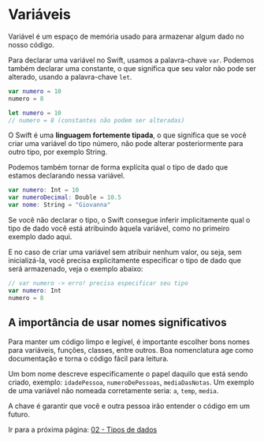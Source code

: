 # Variáveis

Variável é um espaço de memória usado para armazenar algum dado no nosso código.

Para declarar uma variável no Swift, usamos a palavra-chave `var`. Podemos também declarar uma constante, o que significa que seu valor não pode ser alterado, usando a palavra-chave `let`.

```swift
var numero = 10
numero = 8
```

```swift
let numero = 10
// numero = 8 (constantes não podem ser alteradas) 
```

O Swift é uma **linguagem fortemente tipada**, o que significa que se você criar uma variável do tipo número, não pode alterar posteriormente para outro tipo, por exemplo String.

Podemos também tornar de forma explícita qual o tipo de dado que estamos declarando nessa variável.

```swift
var numero: Int = 10
var numeroDecimal: Double = 10.5
var nome: String = "Giovanna"
```

Se você não declarar o tipo, o Swift consegue inferir implicitamente qual o tipo de dado você está atribuindo àquela variável, como no primeiro exemplo dado aqui.

E no caso de criar uma variável sem atribuir nenhum valor, ou seja, sem inicializá-la, você precisa explicitamente especificar o tipo de dado que será armazenado, veja o exemplo abaixo:

```swift
// var numero -> erro! precisa especificar seu tipo
var numero: Int
numero = 8
```

## A importância de usar nomes significativos

Para manter um código limpo e legível, é importante escolher bons nomes para variáveis, funções, classes, entre outros. Boa nomenclatura age como documentação e torna o código fácil para leitura. 

Um bom nome descreve especificamente o papel daquilo que está sendo criado, exemplo: `idadePessoa`, `numeroDePessoas`, `mediaDasNotas`. Um exemplo de uma variável não nomeada corretamente seria: `a`, `temp`, `media`.

A chave é garantir que você e outra pessoa irão entender o código em um futuro.

Ir para a próxima página: [02 - Tipos de dados](02-tipos.md)
